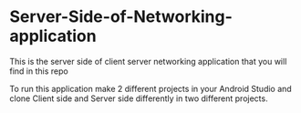 # Server-Side-of-Networking-application
This is the server side of client server networking application that you will find in this repo 

To run this application make 2 different projects in your Android Studio and clone Client side and Server side differently in two different projects. 
